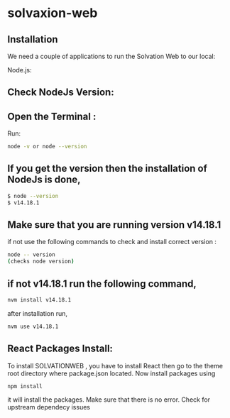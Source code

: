 # solvaxion-web

## Installation
We need a couple of applications to run the Solvation Web to our local:

Node.js:

## Check NodeJs Version:

## Open the Terminal :

Run:
```sh
node -v or node --version
```

## If you get the version then the installation of NodeJs is done, 
```sh
$ node --version
$ v14.18.1
```
 
## Make sure that you are running version v14.18.1 
 
if not use the following commands to check and install correct version :


```sh
node -- version
(checks node version)
```

## if not v14.18.1 run the following command, 

```sh  
nvm install v14.18.1 
```

after installation run, 

```sh
nvm use v14.18.1
```
 

## React Packages Install:

To install SOLVATIONWEB , you have to install React then go to the theme root directory where package.json located. Now install packages using 

```sh
npm install
```

it will install the packages. Make sure that there is no error. Check for upstream dependecy issues 

